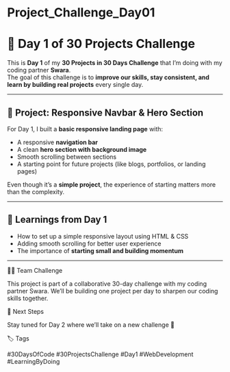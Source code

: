 # Project_Challenge_Day01

# 🚀 Day 1 of 30 Projects Challenge

This is **Day 1** of my **30 Projects in 30 Days Challenge** that I’m doing with my coding partner **Swara**.  
The goal of this challenge is to **improve our skills, stay consistent, and learn by building real projects** every single day.  

---

## 📌 Project: Responsive Navbar & Hero Section

For Day 1, I built a **basic responsive landing page** with:  
- A responsive **navigation bar**  
- A clean **hero section with background image**  
- Smooth scrolling between sections  
- A starting point for future projects (like blogs, portfolios, or landing pages)  

Even though it’s a **simple project**, the experience of starting matters more than the complexity.  

---

## 🎯 Learnings from Day 1
- How to set up a simple responsive layout using HTML & CSS  
- Adding smooth scrolling for better user experience  
- The importance of **starting small and building momentum**  

---

👩‍💻 Team Challenge

This project is part of a collaborative 30-day challenge with my coding partner Swara.
We’ll be building one project per day to sharpen our coding skills together.

📅 Next Steps

Stay tuned for Day 2 where we’ll take on a new challenge 🚀

🏷️ Tags

#30DaysOfCode #30ProjectsChallenge #Day1 #WebDevelopment #LearningByDoing
